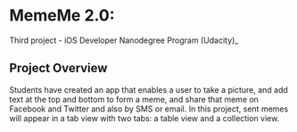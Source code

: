 # MemeMe 2.0: 
Third project - iOS Developer Nanodegree Program (Udacity)_

## Project Overview

Students have created an app that enables a user to take a picture, and add text at the top and bottom to form a meme, and share that meme on Facebook and Twitter and also by SMS or email. In this project, sent memes will appear in a tab view with two tabs: a table view and a collection view.

